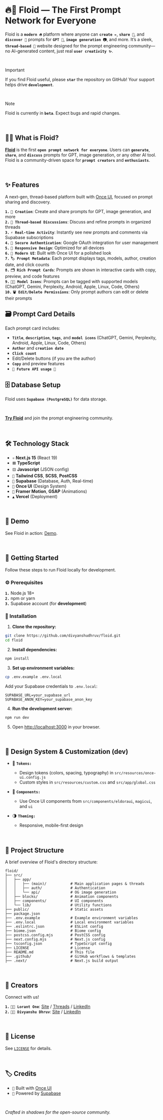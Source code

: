# 🔥📜 Floid — The First Prompt Network for Everyone

Floid is a **`modern 🔥`** platform where anyone can **`create ✒️`**, **`share 📩`**, and **`discover 🧭`** prompts for **`GPT 🤖`**, **`image generation 📷`**, and more. It’s a sleek, **`thread-based 🧵`** website designed for the prompt engineering community—no AI-generated content, just real **`user creativity ✨`**.

<br>

> [!IMPORTANT]  
> If you find Floid useful, please **`star`** the repository on GitHub! Your support helps drive **`development`**.

<br>

> [!NOTE]  
> Floid is currently in **`beta`**. Expect bugs and rapid changes.

<br>

## 🙋‍♀️ **What is Floid?**

[**Floid**](https://floid.vercel.app/) is the first **`open prompt network for everyone`**. Users can **`generate`**, **`share`**, and **`discuss`** prompts for GPT, image generation, or any other AI tool. Floid is a community-driven space for **`prompt creators`** and **`enthusiasts`**.

<br>

## ✨ **Features**

A next-gen, thread-based platform built with [Once UI](https://once-ui.com), focused on prompt sharing and discovery.

**`1.`** **`📝 Creation`**: Create and share prompts for GPT, image generation, and more  
**`2.`** **`🧵 Thread-based Discussions`**: Discuss and refine prompts in organized threads  
**`3.`** **`⚡ Real-time Activity`**: Instantly see new prompts and comments via Supabase subscriptions  
**`4.`** **`🔐 Secure Authentication`**: Google OAuth integration for user management  
**`5.`** **`📱 Responsive Design`**: Optimized for all devices  
**`6.`** **`🎨 Modern UI`**: Built with Once UI for a polished look  
**`7.`** **`🏷️ Prompt Metadata`**: Each prompt displays tags, models, author, creation date, and click counts  
**`8.`** **`🗂️ Rich Prompt Cards`**: Prompts are shown in interactive cards with copy, preview, and code features  
**`9.`** **`🧑‍💻 Model Icons`**: Prompts can be tagged with supported models (ChatGPT, Gemini, Perplexity, Android, Apple, Linux, Code, Others)  
**`10.`** **`🗑️ Edit/Delete Permissions`**: Only prompt authors can edit or delete their prompts

## 🗃️ **Prompt Card Details**

Each prompt card includes:

- **`Title`**, **`description`**, **`tags`**, and **`model icons`** (ChatGPT, Gemini, Perplexity, Android, Apple, Linux, Code, Others)
- **`Author`** and **`creation date`**
- **`Click count`**
- Edit/Delete buttons (if you are the author)
- **`Copy`** and preview features
- **`🚨 Future API usage 🚨`**

## 🗄️ **Database Setup**

Floid uses **`Supabase (PostgreSQL)`** for data storage.

<br>

[**Try Floid**](https://floid.vercel.app/) and join the prompt engineering community.

<br>

## 🛠️ **Technology Stack**

- `⚛️` **Next.js 15** (React 19)
- `🟦` **TypeScript**
- `🟨` **Javascript** (JSON config)
- `🎨` **Tailwind CSS**, **SCSS**, **PostCSS**
- `🦸` **Supabase** (Database, Auth, Real-time)
- `🧩` **Once UI** (Design System)
- `🏃` **Framer Motion**, **GSAP** (Animations)
- `▲` **Vercel** (Deployment)

<br>

## 🎥 **Demo**

See Floid in action: [Demo](https://floid.vercel.app/).

<br>

## 🌠 Getting Started

Follow these steps to run Floid locally for development.

### ⚙️ Prerequisites

**`1.`** Node.js 18+  
**`2.`** npm or yarn  
**`3.`** Supabase account (for **development**)

### 📩 Installation

1. **Clone the repository:**

```bash
git clone https://github.com/divyanshudhruv/floid.git
cd floid
```

2. **Install dependencies:**

```bash
npm install
```

3. **Set up environment variables:**

```bash
cp .env.example .env.local
```

Add your Supabase credentials to `.env.local`:

```env
SUPABASE_URL=your_supabase_url
SUPABASE_ANON_KEY=your_supabase_anon_key
```

4. **Run the development server:**

```bash
npm run dev
```

5. Open [http://localhost:3000](http://localhost:3000) in your browser.

<br>

## 🧩 **Design System & Customization (dev)**

- 🎨 **`Tokens:`**

  - Design tokens (colors, spacing, typography) in `src/resources/once-ui.config.js`
  - Custom styles in `src/resources/custom.css` and `src/app/global.css`

- 🧱 **`Components:`**

  - Use Once UI components from `src/components/eldoraui`, `magicui`, and `ui`

- 🌗 **`Theming:`**
  - Responsive, mobile-first design

<br>

## 📁 Project Structure

A brief overview of Floid's directory structure:

```
floid/
├── src/
│   ├── app/
│   │   ├── (main)/           # Main application pages & threads
│   │   ├── auth/             # Authentication
│   │   └── api/              # OG image generation
│   ├── blocks/               # Animation components
│   ├── components/           # UI components
│   └── lib/                  # Utility functions
├── public/                   # Static assets
├── package.json
├── .env.example              # Example environment variables
├── .env.local                # Local environment variables
├── .eslintrc.json            # ESLint config
├── biome.json                # Biome config
├── postcss.config.mjs        # PostCSS config
├── next.config.mjs           # Next.js config
├── tsconfig.json             # TypeScript config
├── LICENSE                   # License
├── README.md                 # This file
├── .github/                  # GitHub workflows & templates
├── .next/                    # Next.js build output
```

<br>

## 👥 **Creators**

Connect with us!

**`1.`** **`👨‍💻 Lorant One`**: [Site](https://lorant.one) / [Threads](https://www.threads.net/@lorant.one) / [LinkedIn](https://www.linkedin.com/in/lorant-one/)  
**`2.`** **`👨‍💻 Divyanshu Dhruv`**: [Site](https://divyanshudhruv.is-a.dev) / [LinkedIn](https://www.linkedin.com/in/divyanshudhruv/)

<br>

## 📄 **License**

See [`LICENSE`](LICENSE) for details.

<br>

## 🏷️ **Credits**

- `🧩` Built with [Once UI](https://once-ui.com)
- `🦸` Powered by [Supabase](https://supabase.com)

<br>

_Crafted in shadows for the open-source community._
